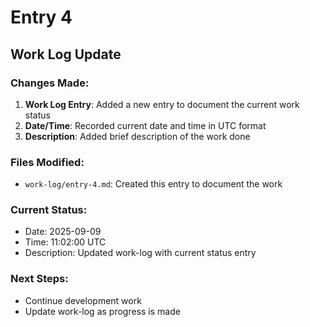 # Entry 4

## Work Log Update

### Changes Made:
1. **Work Log Entry**: Added a new entry to document the current work status
2. **Date/Time**: Recorded current date and time in UTC format
3. **Description**: Added brief description of the work done

### Files Modified:
- `work-log/entry-4.md`: Created this entry to document the work

### Current Status:
- Date: 2025-09-09
- Time: 11:02:00 UTC
- Description: Updated work-log with current status entry

### Next Steps:
- Continue development work
- Update work-log as progress is made